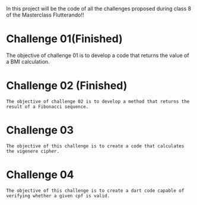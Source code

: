 In this project will be the code of all the challenges proposed during class 8 of the Masterclass Flutterando!!

# Challenge 01(Finished)

The objective of challenge 01 is to develop a code that returns the value of a BMI calculation.

# Challenge 02 (Finished)

    The objective of challenge 02 is to develop a method that returns the result of a Fibonacci sequence.
   
# Challenge 03

    The objective of this challenge is to create a code that calculates the vigenere cipher.

# Challenge 04

    The objective of this challenge is to create a dart code capable of verifying whether a given cpf is valid.
